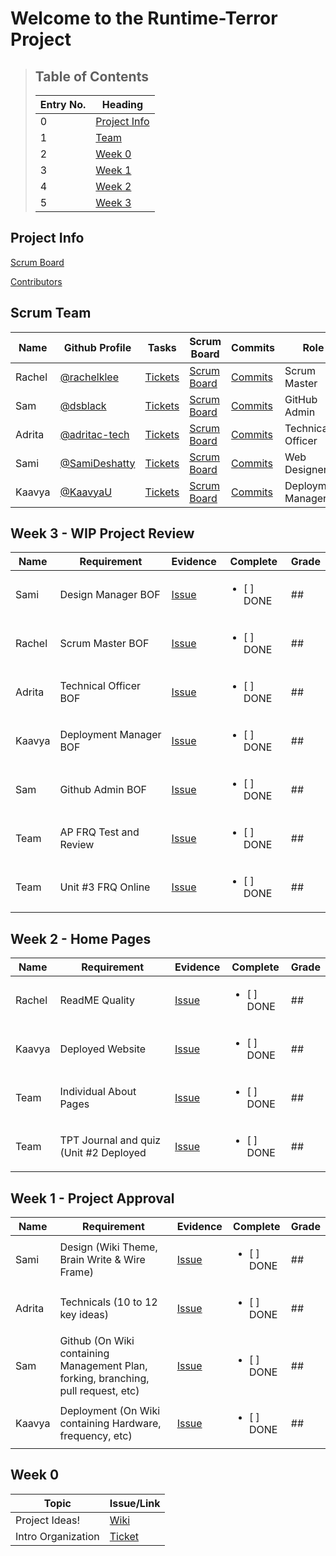 # Welcome to the Runtime-Terror Project


> ## Table of Contents
> | Entry No. | Heading |
> | --- | --- |
> | 0 | [Project Info](https://github.com/dsblack0/runtime-terror/blob/master/README.md#project-info) |
> | 1 | [Team](https://github.com/dsblack0/runtime-terror/blob/master/README.md#scrum-team) |
> | 2 | [Week 0](https://github.com/dsblack0/runtime-terror/blob/master/README.md#week-0) |
> | 3 | [Week 1](https://github.com/dsblack0/runtime-terror/blob/master/README.md#week-1---project-approval) |
> | 4 | [Week 2](https://github.com/dsblack0/runtime-terror/blob/master/README.md#week-2---home-pages) |
> | 5 | [Week 3](https://github.com/dsblack0/runtime-terror/blob/master/README.md#week-3---wip-project-review) |

## Project Info
[Scrum Board](https://github.com/dsblack0/runtime-terror/projects/1)

[Contributors](https://github.com/dsblack0/runtime-terror/graphs/contributors)

## Scrum Team
| Name | Github Profile | Tasks | Scrum Board | Commits | Role |
|  --- |  ---           | ---   | ---         | ---     | --- |
| Rachel | [@rachelklee](https://github.com/rachelklee) | [Tickets](https://github.com/dsblack0/runtime-terror/issues/assigned/rachelklee) | [Scrum Board](https://github.com/dsblack0/runtime-terror/projects/1?card_filter_query=assignee%3Arachelklee) | [Commits](https://github.com/dsblack0/runtime-terror/commits?author=rachelklee) | Scrum Master |
| Sam | [@dsblack](https://github.com/dsblack0) | [Tickets](https://github.com/dsblack0/runtime-terror/issues/assigned/dsblack0) | [Scrum Board](https://github.com/dsblack0/runtime-terror/projects/1?card_filter_query=assignee%3Adsblack0) | [Commits](https://github.com/dsblack0/runtime-terror/commits?author=dsblack0) | GitHub Admin |
| Adrita | [@adritac-tech](https://github.com/adritac-tech) | [Tickets](https://github.com/dsblack0/runtime-terror/issues/assigned/adritac-tech) | [Scrum Board](https://github.com/dsblack0/runtime-terror/projects/1?card_filter_query=assignee%3Aadritac-tech) | [Commits](https://github.com/dsblack0/runtime-terror/commits?author=adritac-tech) | Technical Officer |
| Sami | [@SamiDeshatty](https://github.com/SamiDeshatty) | [Tickets](https://github.com/dsblack0/runtime-terror/issues/assigned/SamiDeshatty) | [Scrum Board](https://github.com/dsblack0/runtime-terror/projects/1?card_filter_query=assignee%3ASamiDeshatty) | [Commits](https://github.com/dsblack0/runtime-terror/commits?author=SamiDeshatty) | Web Designer |
| Kaavya | [@KaavyaU](https://github.com/KaavyaU) | [Tickets](https://github.com/dsblack0/runtime-terror/issues/assigned/KaavyaU) | [Scrum Board](https://github.com/dsblack0/runtime-terror/projects/1?card_filter_query=assignee%3AKaavyaU) | [Commits](https://github.com/dsblack0/runtime-terror/commits?author=KaavyaU) | Deployment Manager |

## Week 3 - WIP Project Review
| Name | Requirement | Evidence | Complete | Grade |
| ---   | ---        | ---      | ---        | ---   |
| Sami | Design Manager BOF | [Issue](https://github.com/dsblack0/runtime-terror/issues/18) | <ul><li>[ ] DONE</li></ul> | ## |
| Rachel | Scrum Master BOF | [Issue](https://github.com/dsblack0/runtime-terror/issues/19) | <ul><li>[ ] DONE</li></ul> | ## |
| Adrita | Technical Officer BOF | [Issue](https://github.com/dsblack0/runtime-terror/issues/20) | <ul><li>[ ] DONE</li></ul> | ## |
| Kaavya | Deployment Manager BOF  | [Issue](https://github.com/dsblack0/runtime-terror/issues/21) | <ul><li>[ ] DONE</li></ul> | ## |
| Sam | Github Admin BOF | [Issue](https://github.com/dsblack0/runtime-terror/issues/22) | <ul><li>[ ] DONE</li></ul> | ## |
| Team | AP FRQ Test and Review | [Issue](https://github.com/dsblack0/runtime-terror/issues/23) | <ul><li>[ ] DONE</li></ul> | ## |
| Team | Unit #3 FRQ Online | [Issue](https://github.com/dsblack0/runtime-terror/issues/24) | <ul><li>[ ] DONE</li></ul> | ## |


## Week 2 - Home Pages
| Name | Requirement | Evidence | Complete | Grade |
| ---   | ---        | ---      | ---        | ---   |
| Rachel | ReadME Quality | [Issue](https://github.com/dsblack0/runtime-terror/issues/17) | <ul><li>[ ] DONE</li></ul> | ## |
| Kaavya | Deployed Website | [Issue](https://github.com/dsblack0/runtime-terror/issues/16) | <ul><li>[ ] DONE</li></ul> | ## |
| Team | Individual About Pages | [Issue](https://github.com/dsblack0/runtime-terror/issues/8) | <ul><li>[ ] DONE</li></ul> | ## |
| Team | TPT Journal and quiz (Unit #2 Deployed | [Issue](https://github.com/dsblack0/runtime-terror/issues/9) | <ul><li>[ ] DONE</li></ul> | ## |

## Week 1 - Project Approval
| Name | Requirement | Evidence | Complete | Grade |
| ---   | ---        | ---      | ---        | ---   |
| Sami | Design (Wiki Theme, Brain Write & Wire Frame) | [Issue](https://github.com/dsblack0/runtime-terror/issues/12) | <ul><li>[ ] DONE</li></ul> | ## |
| Adrita | Technicals (10 to 12 key ideas) | [Issue](https://github.com/dsblack0/runtime-terror/issues/13) | <ul><li>[ ] DONE</li></ul> | ## |
| Sam | Github (On Wiki containing Management Plan, forking, branching, pull request, etc) | [Issue](https://github.com/dsblack0/runtime-terror/issues/14) | <ul><li>[ ] DONE</li></ul> | ## |
| Kaavya | Deployment (On Wiki containing Hardware, frequency, etc) | [Issue](https://github.com/dsblack0/runtime-terror/issues/15) | <ul><li>[ ] DONE</li></ul> | ## |


## Week 0
| Topic | Issue/Link |
| ---   | ---        |
| Project Ideas! | [Wiki](https://github.com/dsblack0/runtime-terror/wiki/Brainstorm) |
| Intro Organization | [Ticket](https://github.com/dsblack0/runtime-terror/issues/1) |
